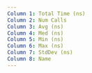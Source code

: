 ```yaml
---
Column 1: Total Time (ns)
Column 2: Num Calls
Column 3: Avg (ns)
Column 4: Med (ns)
Column 5: Min (ns)
Column 6: Max (ns)
Column 7: StdDev (ns)
Column 8: Name
---
```

